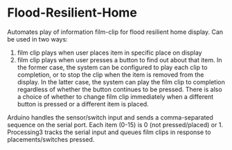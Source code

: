 # Flood-Resilient-Home

Automates play of information film-clip for flood resilient home display.
Can be used in two ways:
 1. film clip plays when user places item in specific place on display
 2. film clip plays when user presses a button to find out about that item.
In the former case, the system can be configured to play each clip to completion, 
or to stop the clip when the item is removed from the display.
In the latter case, the system can play the film clip to completion regardless 
of whether the button continues to be pressed.
There is also a choice of whether to change film clip immediately when a 
different button is pressed or a different item is placed. 

Arduino handles the sensor/switch input and sends a comma-separated sequence 
on the serial port.  Each item (0-15) is 0 (not pressed/placed) or 1.
Processing3 tracks the serial input and queues film clips in response to 
placements/switches pressed.
